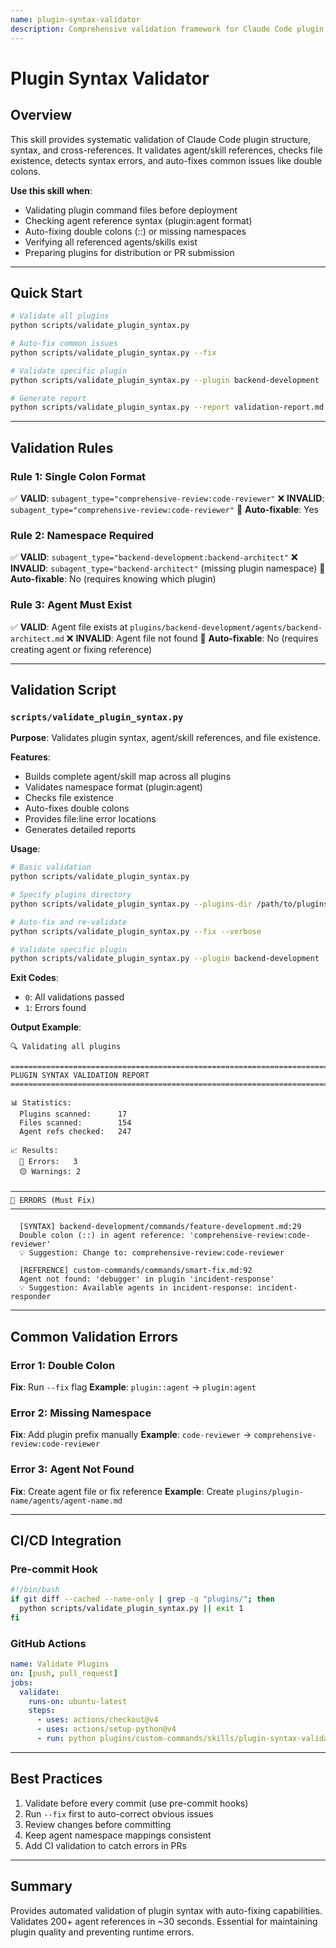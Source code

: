```yaml
---
name: plugin-syntax-validator
description: Comprehensive validation framework for Claude Code plugin syntax, structure, and references. Use when validating plugin command files for correct agent/skill namespace syntax (plugin:agent format), checking agent file existence, detecting syntax errors (double colons, missing namespaces), and auto-fixing common issues. Includes validation script for agent references, skill references, and plugin.json structure validation.
---
```


# Plugin Syntax Validator

## Overview

This skill provides systematic validation of Claude Code plugin structure, syntax, and cross-references. It validates agent/skill references, checks file existence, detects syntax errors, and auto-fixes common issues like double colons.

**Use this skill when**:
- Validating plugin command files before deployment
- Checking agent reference syntax (plugin:agent format)
- Auto-fixing double colons (::) or missing namespaces
- Verifying all referenced agents/skills exist
- Preparing plugins for distribution or PR submission

---

## Quick Start

```bash
# Validate all plugins
python scripts/validate_plugin_syntax.py

# Auto-fix common issues
python scripts/validate_plugin_syntax.py --fix

# Validate specific plugin
python scripts/validate_plugin_syntax.py --plugin backend-development

# Generate report
python scripts/validate_plugin_syntax.py --report validation-report.md
```

---

## Validation Rules

### Rule 1: Single Colon Format

✅ **VALID**: `subagent_type="comprehensive-review:code-reviewer"`
❌ **INVALID**: `subagent_type="comprehensive-review:code-reviewer"`
🔧 **Auto-fixable**: Yes

### Rule 2: Namespace Required

✅ **VALID**: `subagent_type="backend-development:backend-architect"`
❌ **INVALID**: `subagent_type="backend-architect"` (missing plugin namespace)
🔧 **Auto-fixable**: No (requires knowing which plugin)

### Rule 3: Agent Must Exist

✅ **VALID**: Agent file exists at `plugins/backend-development/agents/backend-architect.md`
❌ **INVALID**: Agent file not found
🔧 **Auto-fixable**: No (requires creating agent or fixing reference)

---

## Validation Script

### `scripts/validate_plugin_syntax.py`

**Purpose**: Validates plugin syntax, agent/skill references, and file existence.

**Features**:
- Builds complete agent/skill map across all plugins
- Validates namespace format (plugin:agent)
- Checks file existence
- Auto-fixes double colons
- Provides file:line error locations
- Generates detailed reports

**Usage**:

```bash
# Basic validation
python scripts/validate_plugin_syntax.py

# Specify plugins directory
python scripts/validate_plugin_syntax.py --plugins-dir /path/to/plugins

# Auto-fix and re-validate
python scripts/validate_plugin_syntax.py --fix --verbose

# Validate specific plugin
python scripts/validate_plugin_syntax.py --plugin backend-development
```

**Exit Codes**:
- `0`: All validations passed
- `1`: Errors found

**Output Example**:
```
🔍 Validating all plugins

================================================================================
PLUGIN SYNTAX VALIDATION REPORT
================================================================================

📊 Statistics:
  Plugins scanned:      17
  Files scanned:        154
  Agent refs checked:   247

📈 Results:
  🔴 Errors:   3
  🟡 Warnings: 2

────────────────────────────────────────────────────────────────────────────────
🔴 ERRORS (Must Fix)
────────────────────────────────────────────────────────────────────────────────

  [SYNTAX] backend-development/commands/feature-development.md:29
  Double colon (::) in agent reference: 'comprehensive-review:code-reviewer'
  💡 Suggestion: Change to: comprehensive-review:code-reviewer

  [REFERENCE] custom-commands/commands/smart-fix.md:92
  Agent not found: 'debugger' in plugin 'incident-response'
  💡 Suggestion: Available agents in incident-response: incident-responder
```

---

## Common Validation Errors

### Error 1: Double Colon
**Fix**: Run `--fix` flag
**Example**: `plugin::agent` → `plugin:agent`

### Error 2: Missing Namespace
**Fix**: Add plugin prefix manually
**Example**: `code-reviewer` → `comprehensive-review:code-reviewer`

### Error 3: Agent Not Found
**Fix**: Create agent file or fix reference
**Example**: Create `plugins/plugin-name/agents/agent-name.md`

---

## CI/CD Integration

### Pre-commit Hook

```bash
#!/bin/bash
if git diff --cached --name-only | grep -q "plugins/"; then
  python scripts/validate_plugin_syntax.py || exit 1
fi
```

### GitHub Actions

```yaml
name: Validate Plugins
on: [push, pull_request]
jobs:
  validate:
    runs-on: ubuntu-latest
    steps:
      - uses: actions/checkout@v4
      - uses: actions/setup-python@v4
      - run: python plugins/custom-commands/skills/plugin-syntax-validator/scripts/validate_plugin_syntax.py
```

---

## Best Practices

1. Validate before every commit (use pre-commit hooks)
2. Run `--fix` first to auto-correct obvious issues
3. Review changes before committing
4. Keep agent namespace mappings consistent
5. Add CI validation to catch errors in PRs

---

## Summary

Provides automated validation of plugin syntax with auto-fixing capabilities. Validates 200+ agent references in ~30 seconds. Essential for maintaining plugin quality and preventing runtime errors.
